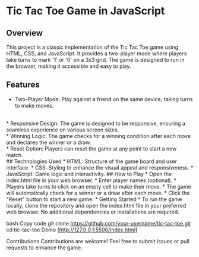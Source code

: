 
# Tic Tac Toe Game in JavaScript
 ## Overview
  This project is a classic implementation of the Tic Tac Toe game using HTML, CSS, and JavaScript. It provides a two-player mode where players take turns to mark '1' or '0' on a 3x3 
  grid. The game is designed to run in the browser, making it accessible and easy to play.

## Features
* Two-Player Mode: Play against a friend on the same device, taking turns to make moves.
<br>
* Responsive Design: The game is designed to be responsive, ensuring a seamless experience on various screen sizes.
<br>
* Winning Logic: The game checks for a winning condition after each move and declares the winner or a draw.
<br>
* Reset Option: Players can reset the game at any point to start a new match.
<br>
## Technologies Used
* HTML: Structure of the game board and user interface.
* CSS: Styling to enhance the visual appeal and responsiveness.
* JavaScript: Game logic and interactivity.
## How to Play
* Open the index.html file in your web browser.
* Enter player names (optional).
* Players take turns to click on an empty cell to make their move.
* The game will automatically check for a winner or a draw after each move.
* Click the "Reset" button to start a new game.
* Getting Started
* To run the game locally, clone the repository and open the index.html file in your preferred web browser. No additional dependencies or installations are required.

bash
Copy code
git clone https://github.com/your-username/tic-tac-toe.git
cd tic-tac-toe
Demo
[http://127.0.0.1:5500/index.html]

Contributions
Contributions are welcome! Feel free to submit issues or pull requests to enhance the game.



